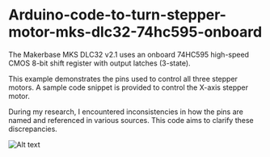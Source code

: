 # Arduino-code-to-turn-stepper-motor-mks-dlc32-74hc595-onboard

The Makerbase MKS DLC32 v2.1 uses an onboard 74HC595 high-speed CMOS 8-bit shift register with output latches (3-state).

This example demonstrates the pins used to control all three stepper motors.  A sample code snippet is provided to control the X-axis stepper motor.

During my research, I encountered inconsistencies in how the pins are named and referenced in various sources.  This code aims to clarify these discrepancies.

![Alt text](https://github.com/costycnc/Arduino-code-to-turn-stepper-motor-mks-dlc32-74hc595-onboard/blob/main/mks.png)


